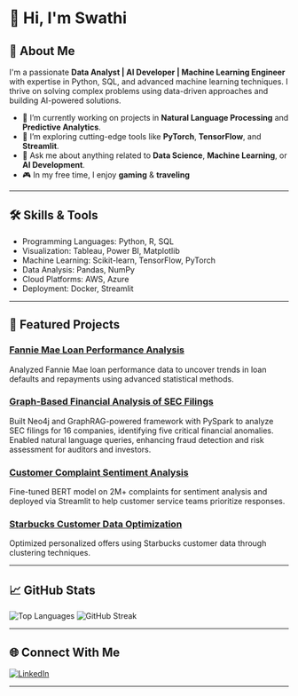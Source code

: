 # 👋 Hi, I'm Swathi 

## 🚀 About Me
I'm a passionate **Data Analyst | AI Developer | Machine Learning Engineer** with expertise in Python, SQL, and advanced machine learning techniques. I thrive on solving complex problems using data-driven approaches and building AI-powered solutions.

- 🔭 I’m currently working on projects in **Natural Language Processing** and **Predictive Analytics**.
- 🌱 I’m exploring cutting-edge tools like **PyTorch**, **TensorFlow**, and **Streamlit**.
- 💬 Ask me about anything related to **Data Science**, **Machine Learning**, or **AI Development**.
- 🎮 In my free time, I enjoy **gaming** & **traveling**

---

## 🛠️ Skills & Tools
- Programming Languages: Python, R, SQL  
- Visualization: Tableau, Power BI, Matplotlib  
- Machine Learning: Scikit-learn, TensorFlow, PyTorch  
- Data Analysis: Pandas, NumPy  
- Cloud Platforms: AWS, Azure  
- Deployment: Docker, Streamlit  

---

## 📂 Featured Projects
### [Fannie Mae Loan Performance Analysis](https://github.com/SwathiMurali/Fannie-Mae-Loan-Performance-Data-Insights)
Analyzed Fannie Mae loan performance data to uncover trends in loan defaults and repayments using advanced statistical methods.

### [Graph-Based Financial Analysis of SEC Filings](https://github.com/SwathiMurali/Graph-Based-Financial-Analysis-of-SEC-Filings)
Built Neo4j and GraphRAG-powered framework with PySpark to analyze SEC filings for 16 companies, identifying five critical financial anomalies. Enabled natural language queries, enhancing fraud detection and risk assessment for auditors and investors.

### [Customer Complaint Sentiment Analysis](https://github.com/SwathiMurali/Customer-Complaint-Sentiment-Analysis-with-BERT)
Fine-tuned BERT model on 2M+ complaints for sentiment analysis and deployed via Streamlit to help customer service teams prioritize responses.

### [Starbucks Customer Data Optimization](https://github.com/Algo-Alchemists/DATS-6101-data-brew)
Optimized personalized offers using Starbucks customer data through clustering techniques.

---

## 📈 GitHub Stats
![Top Languages](https://github-readme-stats.vercel.app/api/top-langs/?username=SwathiMurali&layout=compact&theme=radical)
![GitHub Streak](https://streak-stats.demolab.com?user=SwathiMurali&theme=radical)


---

## 🌐 Connect With Me
[![LinkedIn](https://img.shields.io/badge/LinkedIn-SwathiMurali-blue)](https://www.linkedin.com/in/swathimuralisrinivasan/)

---
